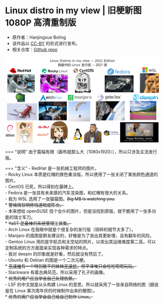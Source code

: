 # Linux distro in my view | 旧梗新图 1080P 高清重制版

- 原作者：Hanjingxue Boling
- 该作品以 [CC-BY](https://creativecommons.org/licenses/by/4.0/deed.zh) 的形式进行发布。
- 相关仓库：[Github repo](https://github.com/Hanjingxue-Boling/linuxdistroinmyview2021)

![T005](./images/T005.png)

=== "说明"
    由于篇幅有限（画布就那么大（1080x1920）），所以只涉及主流发行版。

=== "含义"
    - RedHat 是一张机械工程师的图片。  
    - Rocky Linux 本质是红帽的换色重涂版，所以使用了一张关闭了某些颜色通道的图片。  
    - CentOS 已死，所以得刻在墓碑上。  
    - Fedora 是一张具有未来感的汽车渲染图，和红帽有很大的关系。  
    - 我为 WSL 选用了一张猫猫图。<del>Big M$ is watching you.</del>  
        * <del>警惕微软明修栈道暗度陈仓。</del>   
    - 本来想给 openSUSE 找个女仆的图片，但是没找到原版，就干脆用了一张多功能的瑞士军刀。  
        * <del>YaST 是最棒的系统管理工具集。</del>    
    - Arch Linux 在我眼中就是个很复杂的发行版（琐碎的细节太多了）。  
    - Manjaro 的插图是群友建议的，好像是为了突出其更新慢，且有翻车的风险。  
    - Gentoo Linux 用的是宇航员和太空站的照片，以突出其运维难度第二高，可以定制系统的方方面面来实现各种需求的特点。  
    - 我对 deepin 的印象就是好看，然后就没有然后了。  
    - Ubuntu 和 Debian 的图是一个二次元梗。  
        * <del>[平泽唯](https://zh.moegirl.org.cn/%E5%B9%B3%E6%B3%BD%E5%94%AF)有一个特别能干的妹妹[平泽忧](https://zh.moegirl.org.cn/%E5%B9%B3%E6%B3%BD%E5%BF%A7)，但平泽唯只会吃吃喝喝玩玩。</del>  
    - Slackware 有着古典风范，所以采用了孔子的画像。  
        * <del>优秀的用户应当学会自己处理依赖。</del>  
    - LSF 的中文就是从头构建 Linux 的意思，所以就采用了一张来自网络的图（据说是在 Linux 某次周年庆的时候制作出来的梗图）。  
        * <del>优秀的用户应当学会自己给自己制作 Linux。</del> 